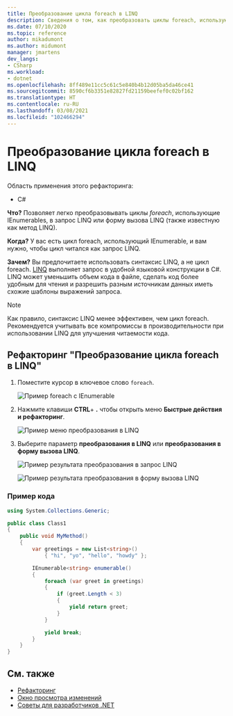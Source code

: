 ```yaml
---
title: Преобразование цикла foreach в LINQ
description: Сведения о том, как преобразовать циклы foreach, использующие IEnumerables, в запрос LINQ или форму вызова LINQ (также известную как метод LINQ).
ms.date: 07/10/2020
ms.topic: reference
author: mikadumont
ms.author: midumont
manager: jmartens
dev_langs:
- CSharp
ms.workload:
- dotnet
ms.openlocfilehash: 8ff489e11cc5c61c5e840b4b12d05ba5da46ce41
ms.sourcegitcommit: 8590cf6b3351e82827fd21159beefef0c02bf162
ms.translationtype: HT
ms.contentlocale: ru-RU
ms.lasthandoff: 03/08/2021
ms.locfileid: "102466294"
---
```

# <a name="convert-a-foreach-loop-to-linq"></a>Преобразование цикла foreach в LINQ

Область применения этого рефакторинга:

- C#

**Что?** Позволяет легко преобразовывать циклы *foreach*, использующие IEnumerables, в запрос LINQ или форму вызова LINQ (также известную как метод LINQ).

**Когда?** У вас есть цикл foreach, использующий IEnumerable, и вам нужно, чтобы цикл читался как запрос LINQ.

**Зачем?** Вы предпочитаете использовать синтаксис LINQ, а не цикл foreach. [LINQ](/dotnet/csharp/programming-guide/concepts/linq/introduction-to-linq) выполняет запрос в удобной языковой конструкции в C#. LINQ может уменьшить объем кода в файле, сделать код более удобным для чтения и разрешить разным источникам данных иметь схожие шаблоны выражений запроса.

> [!NOTE]
> Как правило, синтаксис LINQ менее эффективен, чем цикл foreach. Рекомендуется учитывать все компромиссы в производительности при использовании LINQ для улучшения читаемости кода.

## <a name="convert-a-foreach-loop-to-linq-refactoring"></a>Рефакторинг "Преобразование цикла foreach в LINQ"

1. Поместите курсор в ключевое слово `foreach`.

    ![Пример foreach с IEnumerable](media/convert-foreach-to-LINQ.png)

2. Нажмите клавиши **CTRL**+ **.** чтобы открыть меню **Быстрые действия и рефакторинг**.

   ![Пример меню преобразования в LINQ](media/convert-foreach-to-LINQ-codefix.png)

3. Выберите параметр **преобразования в LINQ** или **преобразования в форму вызова LINQ**.

   ![Пример результата преобразования в запрос LINQ](media/convert-foreach-to-LINQ-result.png)

   ![Пример результата преобразования в форму вызова LINQ](media/convert-foreach-to-LINQ-callform-result.png)

### <a name="sample-code"></a>Пример кода

```csharp
using System.Collections.Generic;

public class Class1
{
    public void MyMethod()
    {
        var greetings = new List<string>()
            { "hi", "yo", "hello", "howdy" };

        IEnumerable<string> enumerable()
        {
            foreach (var greet in greetings)
            {
                if (greet.Length < 3)
                {
                    yield return greet;
                }
            }

            yield break;
        }
    }
}
```

## <a name="see-also"></a>См. также

- [Рефакторинг](../refactoring-in-visual-studio.md)
- [Окно просмотра изменений](../../ide/preview-changes.md)
- [Советы для разработчиков .NET](../csharp-developer-productivity.md)
